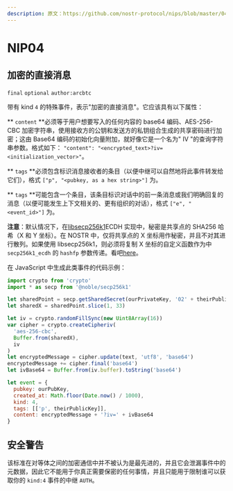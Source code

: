 ```yaml
---
description: 原文：https://github.com/nostr-protocol/nips/blob/master/04.md
---
```


# NIP04

## 加密的直接消息

`final` `optional` `author:arcbtc`

带有 kind `4` 的特殊事件，表示"加密的直接消息"。它应该具有以下属性：

\*\* `content` \*\*必须等于用户想要写入的任何内容的 base64 编码、AES-256-CBC 加密字符串，使用接收方的公钥和发送方的私钥组合生成的共享密码进行加密；这由 Base64 编码的初始化向量附加，就好像它是一个名为" IV "的查询字符串参数。格式如下： `"content": "<encrypted_text>?iv=<initialization_vector>"`。

\*\* `tags` \*\*必须包含标识消息接收者的条目（以便中继可以自然地将此事件转发给它们），格式 `["p", "<pubkey, as a hex string>"]` 为。

\*\* `tags` \*\*可能包含一个条目，该条目标识对话中的前一条消息或我们明确回复的消息（以便可能发生上下文相关的、更有组织的对话），格式 `["e", "<event_id>"]` 为。

**注意**：默认情况下，在[libsecp256k1](https://github.com/bitcoin-core/secp256k1)ECDH 实现中，秘密是共享点的 SHA256 哈希（X 和 Y 坐标）。在 NOSTR 中，仅将共享点的 X 坐标用作秘密，并且不对其进行散列。如果使用 libsecp256k1，则必须将复制 X 坐标的自定义函数作为中 `secp256k1_ecdh` 的 `hashfp` 参数传递。看吧[here](https://github.com/bitcoin-core/secp256k1/blob/master/src/modules/ecdh/main\_impl.h#L29)。

在 JavaScript 中生成此类事件的代码示例：

```js
import crypto from 'crypto'
import * as secp from '@noble/secp256k1'

let sharedPoint = secp.getSharedSecret(ourPrivateKey, '02' + theirPublicKey)
let sharedX = sharedPoint.slice(1, 33)

let iv = crypto.randomFillSync(new Uint8Array(16))
var cipher = crypto.createCipheriv(
  'aes-256-cbc',
  Buffer.from(sharedX),
  iv
)
let encryptedMessage = cipher.update(text, 'utf8', 'base64')
encryptedMessage += cipher.final('base64')
let ivBase64 = Buffer.from(iv.buffer).toString('base64')

let event = {
  pubkey: ourPubKey,
  created_at: Math.floor(Date.now() / 1000),
  kind: 4,
  tags: [['p', theirPublicKey]],
  content: encryptedMessage + '?iv=' + ivBase64
}
```

## 安全警告

该标准在对等体之间的加密通信中并不被认为是最先进的，并且它会泄漏事件中的元数据，因此它不能用于你真正需要保密的任何事情，并且只能用于限制谁可以获取你的 `kind:4` 事件的中继 `AUTH`。

